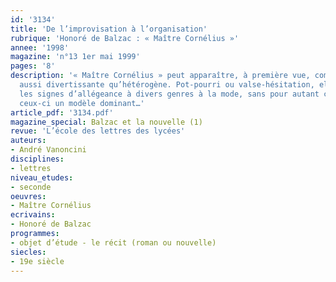 ```yaml
---
id: '3134'
title: 'De l’improvisation à l’organisation'
rubrique: 'Honoré de Balzac : « Maître Cornélius »'
annee: '1998'
magazine: 'n°13 1er mai 1999'
pages: '8'
description: '« Maître Cornélius » peut apparaître, à première vue, comme une œuvre
  aussi divertissante qu’hétérogène. Pot-pourri ou valse-hésitation, elle semble multiplier
  les signes d’allégeance à divers genres à la mode, sans pour autant choisir parmi
  ceux-ci un modèle dominant…'
article_pdf: '3134.pdf'
magazine_special: Balzac et la nouvelle (1)
revue: 'L’école des lettres des lycées'
auteurs:
- André Vanoncini
disciplines:
- lettres
niveau_etudes:
- seconde
oeuvres:
- Maître Cornélius
ecrivains:
- Honoré de Balzac
programmes:
- objet d’étude - le récit (roman ou nouvelle)
siecles:
- 19e siècle
---
```

